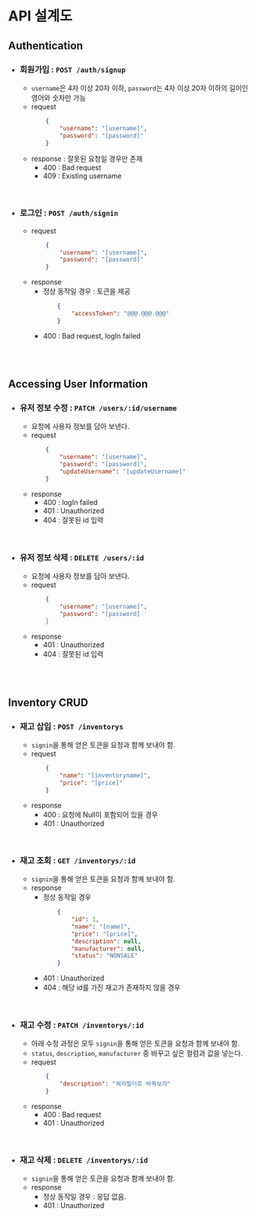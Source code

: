 # API 설계도

## Authentication
- ### 회원가입 : `POST /auth/signup`
    - `username`은 4자 이상 20자 이하, `password`는 4자 이상 20자 이하의 길이인 영어와 숫자만 가능
    - request
        ```JSON
            {
                "username": "[username]",
                "password": "[password]"
            }
        ```
    - response : 잘못된 요청일 경우만 존재
        - 400 : Bad request
        - 409 : Existing username

<br/>

- ### 로그인 : `POST /auth/signin`
    - request
        ```JSON
            {
                "username": "[username]",
                "password": "[password]"
            }
        ```
    - response
        - 정상 동작일 경우 : 토큰을 제공
            ```JSON
                {
                    "accessToken": "@@@.@@@.@@@"
                }
            ```
        - 400 : Bad request, logIn failed

<br/>

<br/>

## Accessing User Information
- ### 유저 정보 수정 : `PATCH /users/:id/username`
    - 요청에 사용자 정보를 담아 보낸다.
    - request
        ```JSON
            {
                "username": "[username]",
                "password": "[password]",
                "updateUsername": "[updateUsername]"
            }
        ```
    - response
      - 400 : logIn failed
      - 401 : Unauthorized
      - 404 : 잘못된 id 입력

<br/>

- ### 유저 정보 삭제 : `DELETE /users/:id`
    - 요청에 사용자 정보를 담아 보낸다.
    - request
        ```JSON
            {
                "username": "[username]",
                "password": "[password]
            }
        ```
    - response
      - 401 : Unauthorized
      - 404 : 잘못된 id 입력

<br/>

<br/>

## Inventory CRUD
- ### 재고 삽입 : `POST /inventorys`
    - `signin`을 통해 얻은 토큰을 요청과 함께 보내야 함.
    - request
        ```JSON
            {
                "name": "[inventoryname]",
                "price": "[price]"
            }
        ```
    - response
        - 400 : 요청에 Null이 포함되어 있을 경우
        - 401 : Unauthorized

<br/>

- ### 재고 조회 : `GET /inventorys/:id`
    - `signin`을 통해 얻은 토큰을 요청과 함께 보내야 함.
    - response 
        - 정상 동작일 경우
            ```JSON
                {
                    "id": 1,
                    "name": "[name]",
                    "price": "[price]",
                    "description": null,
                    "manufacturer": null,
                    "status": "NONSALE"
                }
            ```
        - 401 : Unauthorized
        - 404 : 해당 id를 가진 재고가 존재하지 않을 경우

<br/>

- ### 재고 수정 : `PATCH /inventorys/:id`
    - 아래 수정 과정은 모두 `signin`을 통해 얻은 토큰을 요청과 함께 보내야 함.
    - `status`, `description`, `manufacturer` 중 바꾸고 싶은 컬럼과 값을 넣는다.
    - request 
        ```JSON
            {
                "description": "쿼리빌더로 바꿔보자"
            }
        ```
    - response
        - 400 : Bad request
        - 401 : Unauthorized   


<br/>

- ### 재고 삭제 : `DELETE /inventorys/:id`
    - `signin`을 통해 얻은 토큰을 요청과 함께 보내야 함.
    - response
        - 정상 동작일 경우 : 응답 없음.
        - 401 : Unauthorized